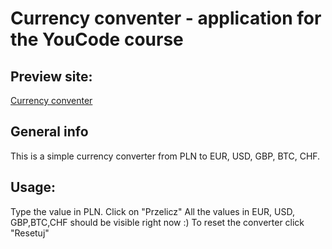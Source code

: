 # Currency conventer - application for the YouCode course
## Preview site:
[Currency conventer](https://claudiastr.github.io/currency-converter/kantor.html)
## General info
This is a simple currency converter from PLN to EUR, USD, GBP, BTC, CHF.
## Usage:
Type the value in PLN.
Click on "Przelicz"
All the values in EUR, USD, GBP,BTC,CHF should be visible right now :)
To reset the converter click "Resetuj"
